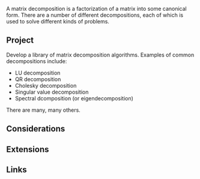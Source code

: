 A matrix decomposition is a factorization of a matrix into some canonical
form. There are a number of different decompositions, each of which is used to
solve different kinds of problems.

## Project ##

Develop a library of matrix decomposition algorithms. Examples of common
decompositions include:

  * LU decomposition
  * QR decomposition
  * Cholesky decomposition
  * Singular value decomposition
  * Spectral dcomposition (or eigendecomposition)

There are many, many others.

## Considerations ##

## Extensions ##

## Links ##

